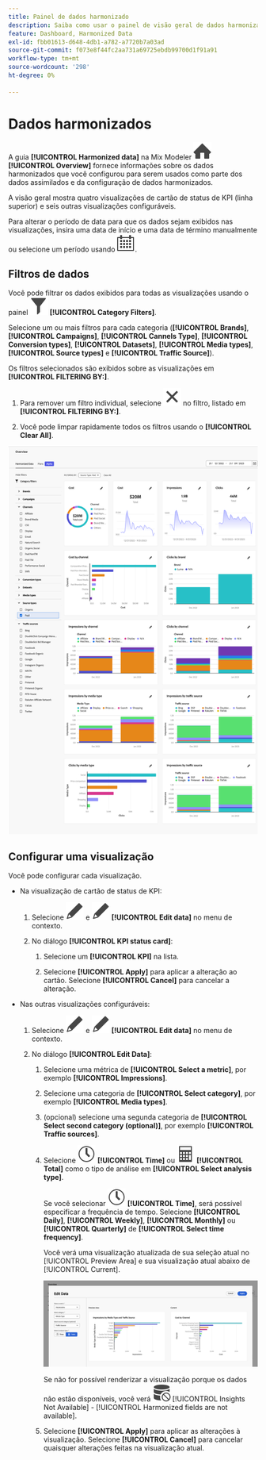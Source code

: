```yaml
---
title: Painel de dados harmonizado
description: Saiba como usar o painel de visão geral de dados harmonizados no Mix Modeler.
feature: Dashboard, Harmonized Data
exl-id: fbb01613-d648-4db1-a782-a7720b7a03ad
source-git-commit: f073e8f44fc2aa731a69725ebdb99700d1f91a91
workflow-type: tm+mt
source-wordcount: '298'
ht-degree: 0%

---
```


# Dados harmonizados

A guia **[!UICONTROL Harmonized data]** na Mix Modeler ![Página inicial](/help/assets/icons/Home.svg) **[!UICONTROL Overview]** fornece informações sobre os dados harmonizados que você configurou para serem usados como parte dos dados assimilados e da configuração de dados harmonizados.

A visão geral mostra quatro visualizações de cartão de status de KPI (linha superior) e seis outras visualizações configuráveis.

Para alterar o período de data para que os dados sejam exibidos nas visualizações, insira uma data de início e uma data de término manualmente ou selecione um período usando ![Calendário](/help/assets/icons/Calendar.svg).

## Filtros de dados

Você pode filtrar os dados exibidos para todas as visualizações usando o painel ![Filtro](/help/assets/icons/Filter.svg) **[!UICONTROL Category Filters]**.

Selecione um ou mais filtros para cada categoria (**[!UICONTROL Brands]**, **[!UICONTROL Campaigns]**, **[!UICONTROL Cannels Type]**, **[!UICONTROL Conversion types]**, **[!UICONTROL Datasets]**, **[!UICONTROL Media types]**, **[!UICONTROL Source types]** e **[!UICONTROL Traffic Source]**).

Os filtros selecionados são exibidos sobre as visualizações em **[!UICONTROL FILTERING BY:]**.

1. Para remover um filtro individual, selecione ![Fechar](/help/assets/icons/Close.svg) no filtro, listado em **[!UICONTROL FILTERING BY:]**.

1. Você pode limpar rapidamente todos os filtros usando o **[!UICONTROL Clear All]**.

![Visão geral dos dados harmonizados](/help/assets/harmonized-data-overview.png)


## Configurar uma visualização

Você pode configurar cada visualização.

* Na visualização de cartão de status de KPI:

   1. Selecione ![Editar](/help/assets/icons/Edit.svg) e ![Editar](/help/assets/icons/Edit.svg) **[!UICONTROL Edit data]** no menu de contexto.

   1. No diálogo **[!UICONTROL KPI status card]**:

      1. Selecione um **[!UICONTROL KPI]** na lista.

      1. Selecione **[!UICONTROL Apply]** para aplicar a alteração ao cartão. Selecione **[!UICONTROL Cancel]** para cancelar a alteração.

* Nas outras visualizações configuráveis:

   1. Selecione ![Editar](/help/assets/icons/Edit.svg) e ![Editar](/help/assets/icons/Edit.svg) **[!UICONTROL Edit data]** no menu de contexto.

   1. No diálogo **[!UICONTROL Edit Data]**:

      1. Selecione uma métrica de **[!UICONTROL Select a metric]**, por exemplo **[!UICONTROL Impressions]**.
      1. Selecione uma categoria de **[!UICONTROL Select category]**, por exemplo **[!UICONTROL Media types]**.
      1. (opcional) selecione uma segunda categoria de **[!UICONTROL Select second category (optional)]**, por exemplo **[!UICONTROL Traffic sources]**.
      1. Selecione ![Relógio](/help/assets/icons/Clock.svg) **[!UICONTROL Time]** ou ![Calculadora](/help/assets/icons/Calculator.svg) **[!UICONTROL Total]** como o tipo de análise em **[!UICONTROL Select analysis type]**.

         Se você selecionar ![Relógio](/help/assets/icons/Clock.svg) **[!UICONTROL Time]**, será possível especificar a frequência de tempo. Selecione **[!UICONTROL Daily]**, **[!UICONTROL Weekly]**, **[!UICONTROL Monthly]** ou **[!UICONTROL Quarterly]** de **[!UICONTROL Select time frequency]**.

         Você verá uma visualização atualizada de sua seleção atual no [!UICONTROL Preview Area] e sua visualização atual abaixo de [!UICONTROL Current].

         ![Editar widget de dados harmonizados](/help/assets/edit-harmonized-data-widget.png)

         Se não for possível renderizar a visualização porque os dados não estão disponíveis, você verá ![Erro de dados](/help/assets/icons/DataUnavailable.svg) [!UICONTROL Insights Not Available] - [!UICONTROL Harmonized fields are not available].

      1. Selecione **[!UICONTROL Apply]** para aplicar as alterações à visualização. Selecione **[!UICONTROL Cancel]** para cancelar quaisquer alterações feitas na visualização atual.
